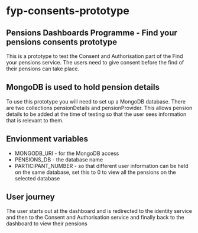 # fyp-consents-prototype

## Pensions Dashboards Programme - Find your pensions consents prototype
This is a prototype to test the Consent and Authorisation part of the Find your pensions service. The users need to give consent before the find of their pensions can take place.
## MongoDB is used to hold pension details
To use this prototype you will need to set up a MongoDB database. There are two collections pensionDetails and pensionProvider. This allows pension details to be added at the time of testing so that the user sees information that is relevant to them.
## Envionment variables
- MONGODB_URI - for the MongoDB access 
- PENSIONS_DB - the database name
- PARTICIPANT_NUMBER - so that different user information can be held on the same database, set this to 0 to view all the pensions on the selected database
## User journey
The user starts out at the dashboard and is redirected to the identity service and then to the Consent and Authorisation service and finally back to the dashboard to view their pensions
